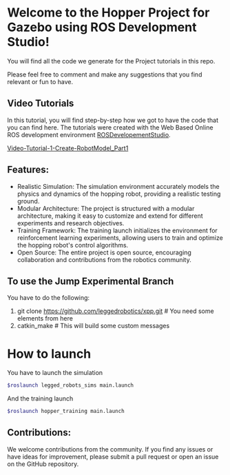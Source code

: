 # Welcome to the Hopper Project for Gazebo using ROS Development Studio!

You will find all the code we generate for the Project tutorials in this repo.

Please feel free to comment and make any suggestions that you find relevant or fun to have.

## Video Tutorials

In this tutorial, you will find step-by-step how we got to have the code that you can find here.
The tutorials were created with the Web Based Online ROS development environment [ROSDevelopementStudio](http://www.theconstructsim.com/rds-ros-development-studio/).

[Video-Tutorial-1-Create-RobotModel_Part1](https://www.youtube.com/watch?v=wgJG2Xp8FZA&t=1096s)

## Features:
- Realistic Simulation: The simulation environment accurately models the physics and dynamics of the hopping robot, providing a realistic testing ground.
- Modular Architecture: The project is structured with a modular architecture, making it easy to customize and extend for different experiments and research objectives.
- Training Framework: The training launch initializes the environment for reinforcement learning experiments, allowing users to train and optimize the hopping robot's control algorithms.
- Open Source: The entire project is open source, encouraging collaboration and contributions from the robotics community.
 
## To use the Jump Experimental Branch 
You have to do the following:
1) git clone https://github.com/leggedrobotics/xpp.git # You need some elements from here
2) catkin_make # This will build some custom messages

# How to launch
You have to launch the simulation
```bash
$roslaunch legged_robots_sims main.launch
```

And the training launch
```bash
$roslaunch hopper_training main.launch
```

## Contributions:
We welcome contributions from the community. If you find any issues or have ideas for improvement, please submit a pull request or open an issue on the GitHub repository.
